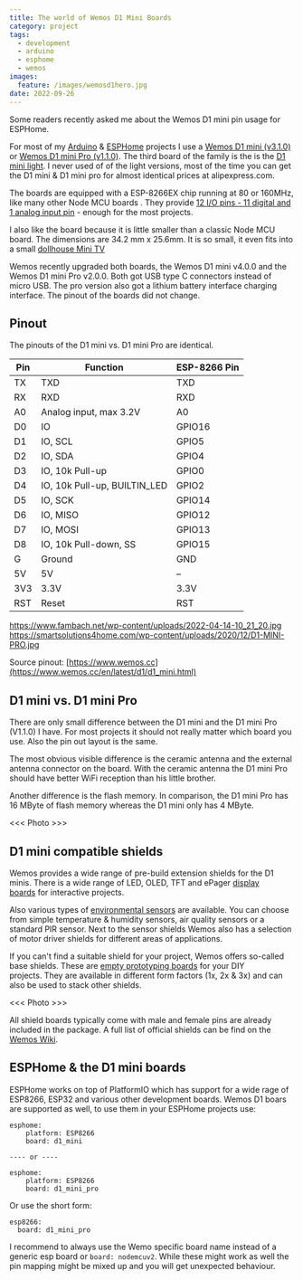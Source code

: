 ```yaml
---
title: The world of Wemos D1 Mini Boards
category: project
tags:
  - development
  - arduino
  - esphome
  - wemos
images:
  feature: /images/wemosd1hero.jpg
date: 2022-09-26
---
```

Some readers recently asked me about the Wemos D1 mini pin usage for ESPHome. 

For most of my [Arduino](/tags/arduino/) & [ESPHome](/tags/esphome/) projects I use a [Wemos D1 mini (v3.1.0)](https://www.wemos.cc/en/latest/d1/d1_mini_3.1.0.html) or [Wemos D1 mini Pro (v1.1.0)](https://www.wemos.cc/en/latest/d1/d1_mini_pro.html). The third board of the family is the is the [D1 mini light](https://www.wemos.cc/en/latest/d1/d1_mini_lite.html). I never used of of the light versions, most of the time you can get the D1 mini & D1 mini pro for almost identical prices at alipexpress.com.

The boards are equipped with a ESP-8266EX chip running at 80 or 160MHz, like many other Node MCU boards . They provide [12 I/O pins - 11 digital and 1 analog input pin](#pinout) - enough for the most projects.

I also like the board because it is little smaller than a classic Node MCU board. The dimensions are 34.2 mm x 25.6mm. It is so small, it even fits into a small [dollhouse Mini TV](/mini-tv/)

Wemos recently upgraded both boards, the Wemos D1 mini v4.0.0 and the Wemos D1 mini Pro v2.0.0. Both got USB type C connectors instead of micro USB. The pro version also got a lithium battery interface charging interface. The pinout of the boards did not change.

## Pinout

The pinouts of the D1 mini vs. D1 mini Pro are identical.

| **Pin** | **Function**                 | **ESP-8266 Pin** |
| ------- | ---------------------------- | ---------------- |
| TX      | TXD                          | TXD              |
| RX      | RXD                          | RXD              |
| A0      | Analog input, max 3.2V       | A0               |
| D0      | IO                           | GPIO16           |
| D1      | IO, SCL                      | GPIO5            |
| D2      | IO, SDA                      | GPIO4            |
| D3      | IO, 10k Pull-up              | GPIO0            |
| D4      | IO, 10k Pull-up, BUILTIN_LED | GPIO2            |
| D5      | IO, SCK                      | GPIO14           |
| D6      | IO, MISO                     | GPIO12           |
| D7      | IO, MOSI                     | GPIO13           |
| D8      | IO, 10k Pull-down, SS        | GPIO15           |
| G       | Ground                       | GND              |
| 5V      | 5V                           | –                |
| 3V3     | 3.3V                         | 3.3V             |
| RST     | Reset                        | RST              |

https://www.fambach.net/wp-content/uploads/2022-04-14-10_21_20.jpg
https://smartsolutions4home.com/wp-content/uploads/2020/12/D1-MINI-PRO.jpg

Source pinout: [https://www.wemos.cc](https://www.wemos.cc/en/latest/d1/d1_mini.html)

## D1 mini vs. D1 mini Pro

There are only small difference between the D1 mini and the D1 mini Pro (V1.1.0) I have. For most projects it should not really matter which board you use. Also the pin out layout is the same.

The most obvious visible difference is the ceramic antenna and the external antenna connector on the board. With the ceramic antenna the D1 mini Pro should have better WiFi reception than his little brother.

Another difference is the flash memory. In comparison, the D1 mini Pro has 16 MByte of flash memory whereas the D1 mini only has 4 MByte.

<<< Photo >>>

## D1 mini compatible shields

Wemos provides a wide range of pre-build extension shields for the D1 minis. There is a wide range of LED, OLED, TFT and ePager [display boards](https://www.wemos.cc/en/latest/d1_mini_shield/index.html#display-interactive-shields) for interactive projects.

Also various types of [environmental sensors](https://www.wemos.cc/en/latest/d1_mini_shield/index.html#environment-shields) are available. You can choose from simple temperature & humidity sensors, air quality sensors or a standard PIR sensor. Next to the sensor shields Wemos also has a selection of motor driver shields for different areas of applications.

If you can't find a suitable shield for your project, Wemos offers so-called base shields. These are [empty prototyping boards](https://www.wemos.cc/en/latest/d1_mini_shield/index.html#others) for your DIY projects. They are available in different form factors (1x, 2x & 3x) and can also be used to stack other shields.

<<< Photo >>>

All shield boards typically come with male and female pins are already included in the package. A full list of official shields can be find on the [Wemos Wiki](https://www.wemos.cc/en/latest/d1_mini_shield/index.html).

## ESPHome & the D1 mini boards

ESPHome works on top of PlatformIO which has support for a wide rage of ESP8266, ESP32 and various other development boards. Wemos D1 boars are supported as well, to use them in your ESPHome projects use:

```
esphome:
	platform: ESP8266
	board: d1_mini

---- or ----

esphome:
	platform: ESP8266
	board: d1_mini_pro
```

Or use the short form:

```
esp8266:
  board: d1_mini_pro
```

I recommend to always use the Wemo specific board name instead of a generic esp board or `board: nodemcuv2`. While these might work as well the pin mapping might be mixed up and you will get unexpected behaviour.